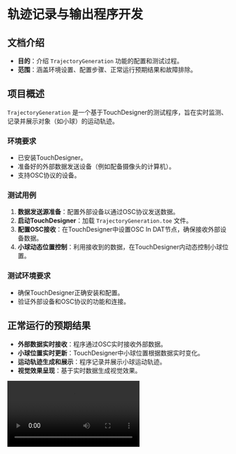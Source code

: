 # 轨迹记录与输出程序开发

## 文档介绍
- **目的**：介绍 `TrajectoryGeneration` 功能的配置和测试过程。
- **范围**：涵盖环境设置、配置步骤、正常运行预期结果和故障排除。

## 项目概述
`TrajectoryGeneration` 是一个基于TouchDesigner的测试程序，旨在实时监测、记录并展示对象（如小球）的运动轨迹。

### 环境要求
- 已安装TouchDesigner。
- 准备好的外部数据发送设备（例如配备摄像头的计算机）。
- 支持OSC协议的设备。

### 测试用例
1. **数据发送源准备**：配置外部设备以通过OSC协议发送数据。
2. **启动TouchDesigner**：加载 `TrajectoryGeneration.toe` 文件。
3. **配置OSC接收**：在TouchDesigner中设置OSC In DAT节点，确保接收外部设备数据。
4. **小球动态位置控制**：利用接收到的数据，在TouchDesigner内动态控制小球位置。

### 测试环境要求
- 确保TouchDesigner正确安装和配置。
- 验证外部设备和OSC协议的功能和连接。

## 正常运行的预期结果
- **外部数据实时接收**：程序通过OSC实时接收外部数据。
- **小球位置实时更新**：TouchDesigner中小球位置根据数据实时变化。
- **运动轨迹生成和展示**：程序记录并展示小球运动轨迹。
- **视觉效果呈现**：基于实时数据生成视觉效果。
<video src="Visual-Identification1.mp4" preview-src="Visual-Identification2.jpg"/>

## 故障排除
- **数据接收问题**：检查TouchDesigner中OSC In DAT节点配置是否正确。
- **数据延迟或丢失**：检查网络连接稳定性和发送设备配置。
- **视觉效果问题**：核实Geo COMP、Trail SOP和Render TOP的设置以响应数据。
